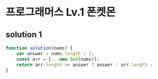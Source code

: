 # 프로그래머스 Lv.1 폰켓몬

## solution 1

```javascript
function solution(nums) {
    var answer = nums.length / 2;
    const arr = [...new Set(nums)];
    return arr.length >= answer ? answer : arr.length ;
}
```